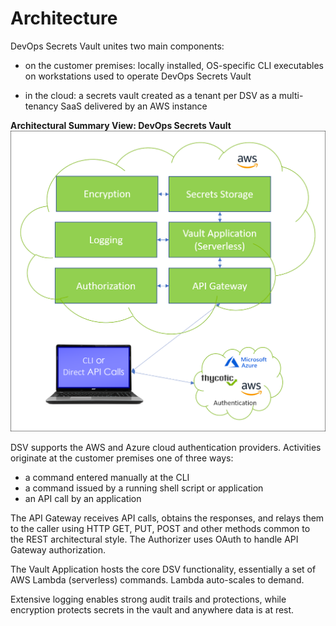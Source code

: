 ﻿[title]: # (Architecture)
[tags]: # (,)
[priority]: # (1110)

# Architecture

DevOps Secrets Vault unites two main components:

* on the customer premises: locally installed, OS-specific CLI executables on workstations used to operate DevOps Secrets Vault

* in the cloud: a secrets vault created as a tenant per DSV as a multi-tenancy SaaS delivered by an AWS instance

**Architectural Summary View: DevOps Secrets Vault**
![Image](./images/dsv-architecture-simple-01.png)
  
DSV supports the AWS and Azure cloud authentication providers. Activities originate at the customer premises one of three ways:

* a command entered manually at the CLI
* a command issued by a running shell script or application
* an API call by an application

The API Gateway receives API calls, obtains the responses, and relays them to the caller using HTTP GET, PUT, POST and other methods common to the REST architectural style. The Authorizer uses OAuth to handle API Gateway authorization.

The Vault Application hosts the core DSV functionality, essentially a set of AWS Lambda (serverless) commands. Lambda auto-scales to demand.

Extensive logging enables strong audit trails and protections, while encryption protects secrets in the vault and anywhere data is at rest.
